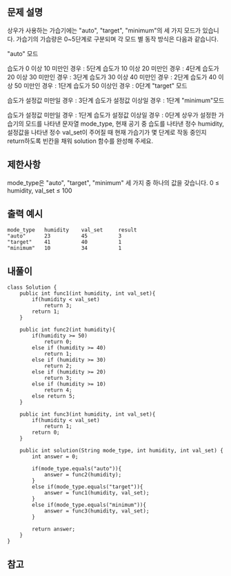 ## 문제 설명
상우가 사용하는 가습기에는 "auto", "target", "minimum"의 세 가지 모드가 있습니다. 가습기의 가습량은 0~5단계로 구분되며 각 모드 별 동작 방식은 다음과 같습니다.

"auto" 모드

습도가 0 이상 10 미만인 경우 : 5단계
습도가 10 이상 20 미만인 경우 : 4단계
습도가 20 이상 30 미만인 경우 : 3단계
습도가 30 이상 40 미만인 경우 : 2단계
습도가 40 이상 50 미만인 경우 : 1단계
습도가 50 이상인 경우 : 0단계
"target" 모드

습도가 설정값 미만일 경우 : 3단계
습도가 설정값 이상일 경우 : 1단계
"minimum"모드

습도가 설정값 미만일 경우 : 1단계
습도가 설정값 이상일 경우 : 0단계
상우가 설정한 가습기의 모드를 나타낸 문자열 mode_type, 현재 공기 중 습도를 나타낸 정수 humidity, 설정값을 나타낸 정수 val_set이 주어질 때 현재 가습기가 몇 단계로 작동 중인지 return하도록 빈칸을 채워 solution 함수를 완성해 주세요.
## 제한사항
mode_type은 "auto", "target", "minimum" 세 가지 중 하나의 값을 갖습니다.
0 ≤ humidity, val_set ≤ 100
## 출력 예시
```
mode_type	humidity	val_set 	result
"auto"	    23	        45	        3
"target"	41	        40      	1
"minimum"	10	        34      	1
```

## 내풀이
```
class Solution {
    public int func1(int humidity, int val_set){
        if(humidity < val_set)
            return 3;
        return 1;
    }

    public int func2(int humidity){
        if(humidity >= 50)
            return 0;
        else if (humidity >= 40)
            return 1;
        else if (humidity >= 30)
            return 2;
        else if (humidity >= 20)
            return 3;
        else if (humidity >= 10)
            return 4;
        else return 5;
    }

    public int func3(int humidity, int val_set){
        if(humidity < val_set)
            return 1;
        return 0;
    }

    public int solution(String mode_type, int humidity, int val_set) {
        int answer = 0;

        if(mode_type.equals("auto")){
            answer = func2(humidity);
        }
        else if(mode_type.equals("target")){
            answer = func1(humidity, val_set);
        }
        else if(mode_type.equals("minimum")){
            answer = func3(humidity, val_set);
        }

        return answer;
    }
}
```

## 참고
